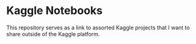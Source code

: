 # Kaggle Notebooks

This repository serves as a link to assorted Kaggle projects that I want to share outside of the Kaggle platform.
